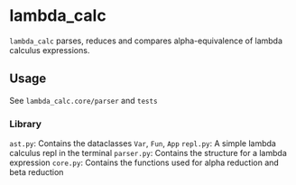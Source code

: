 
# lambda_calc

`lambda_calc` parses, reduces and compares alpha-equivalence of lambda calculus expressions.

## Usage

See `lambda_calc.core/parser` and `tests`

### Library

`ast.py`: Contains the dataclasses `Var`, `Fun`, `App`
`repl.py`: A simple lambda calculus repl in the terminal
`parser.py`: Contains the structure for a lambda expression
`core.py`: Contains the functions used for alpha reduction and beta reduction
